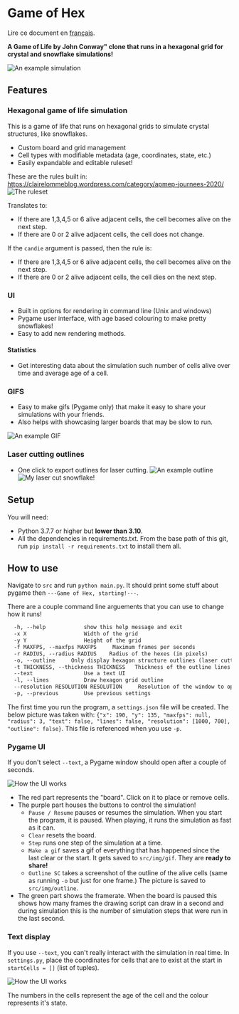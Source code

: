 # Game of Hex

Lire ce document en [français](README_FR.md).

**A Game of Life by John Conway" clone that runs in a hexagonal grid for crystal and snowflake simulations!**

![An example simulation](assets/readme/ex.png)

## Features

### Hexagonal game of life simulation

This is a game of life that runs on hexagonal grids to simulate crystal structures, like snowflakes.

- Custom board and grid management
- Cell types with modifiable metadata (age, coordinates, state, etc.)
- Easily expandable and editable ruleset!

These are the rules built in:
<https://clairelommeblog.wordpress.com/category/apmep-journees-2020/>
![The ruleset](assets/readme/rules.jpg)

Translates to:

- If there are 1,3,4,5 or 6 alive adjacent cells, the cell becomes alive on the next step.
- If there are 0 or 2 alive adjacent cells, the cell does not change.

If the `candie` argument is passed, then the rule is:

- If there are 1,3,4,5 or 6 alive adjacent cells, the cell becomes alive on the next step.
- If there are 0 or 2 alive adjacent cells, the cell dies on the next step.

### UI

- Built in options for rendering in command line (Unix and windows)
- Pygame user interface, with age based colouring to make pretty snowflakes!
- Easy to add new rendering methods.

#### Statistics

- Get interesting data about the simulation such number of cells alive over time and average age of a cell.

### GIFS

- Easy to make gifs (Pygame only) that make it easy to share your simulations with your friends.
- Also helps with showcasing larger boards that may be slow to run.

![An example GIF](assets/readme/exgif.gif)

### Laser cutting outlines

- One click to export outlines for laser cutting.
![An example outline](assets/readme/exoutline.png)
![My laser cut snowflake!](assets/readme/lasercutsnowflake.jpg)

## Setup

You will need:

- Python 3.7.7 or higher but **lower than 3.10**.
- All the dependencies in requirements.txt. From the base path of this git, run `pip install -r requirements.txt` to install them all.

## How to use

Navigate to `src` and run `python main.py`. It should print some stuff about pygame then `---Game of Hex, starting!---`.

There are a couple command line arguements that you can use to change how it runs!

```txt
  -h, --help            show this help message and exit
  -x X                  Width of the grid
  -y Y                  Height of the grid
  -f MAXFPS, --maxfps MAXFPS     Maximum frames per seconds
  -r RADIUS, --radius RADIUS    Radius of the hexes (in pixels)
  -o, --outline     Only display hexagon structure outlines (laser cutting)
  -t THICKNESS, --thickness THICKNESS   Thickness of the outline lines (might be important for laser cutters.)
  --text                Use a text UI
  -l, --lines           Draw hexagon grid outline
  --resolution RESOLUTION RESOLUTION     Resolution of the window to open
  -p, --previous        Use previous settings
```

The first time you run the program, a `settings.json` file will be created. The below picture was taken with: `{"x": 190, "y": 135, "maxfps": null, "radius": 3, "text": false, "lines": false, "resolution": [1000, 700], "outline": false}`. This file is referenced when you use `-p`.

### Pygame UI

If you don't select `--text`, a Pygame window should open after a couple of seconds.

![How the UI works](assets/readme/ui.png)

- The red part represents the "board". Click on it to place or remove cells.
- The purple part houses the buttons to control the simulation!
  - `Pause / Resume` pauses or resumes the simulation. When you start the program, it is paused. When playing, it runs the simulation as fast as it can.
  - `Clear` resets the board.
  - `Step` runs one step of the simulation at a time.
  - `Make a gif` saves a gif of everything that has happened since the last clear or the start. It gets saved to `src/img/gif`. They are **ready to share!**
  - `Outline SC` takes a screenshot of the outline of the alive cells (same as running `-o` but just for one frame.) The picture is saved to `src/img/outline`.
- The green part shows the framerate. When the board is paused this shows how many frames the drawing script can draw in a second and during simulation this is the number of simulation steps that were run in the last second.

### Text display

If you use `--text`, you can't really interact with the simulation in real time. In `settings.py`, place the coordinates for cells that are to exist at the start in `startCells = []` (list of tuples).

![How the UI works](assets/readme/text.jpg)

The numbers in the cells represent the age of the cell and the colour represents it's state.
